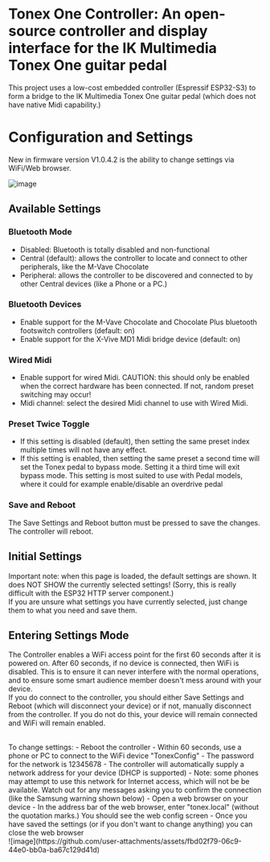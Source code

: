 # Tonex One Controller: An open-source controller and display interface for the IK Multimedia Tonex One guitar pedal
This project uses a low-cost embedded controller (Espressif ESP32-S3) to form a bridge to the IK Multimedia Tonex One guitar pedal (which does not have native Midi capability.)

# Configuration and Settings
New in firmware version V1.0.4.2 is the ability to change settings via WiFi/Web browser.

![image](https://github.com/user-attachments/assets/ca8ef36a-1609-40ff-a95e-8b4c876425e4)

## Available Settings
### Bluetooth Mode
- Disabled: Bluetooth is totally disabled and non-functional
- Central (default): allows the controller to locate and connect to other peripherals, like the M-Vave Chocolate
- Peripheral: allows the controller to be discovered and connected to by other Central devices (like a Phone or a PC.)

### Bluetooth Devices
- Enable support for the M-Vave Chocolate and Chocolate Plus bluetooth footswitch controllers (default: on)
- Enable support for the X-Vive MD1 Midi bridge device (default: on)

### Wired Midi
- Enable support for wired Midi. CAUTION: this should only be enabled when the correct hardware has been connected. If not, random preset switching may occur!
- Midi channel: select the desired Midi channel to use with Wired Midi. 

### Preset Twice Toggle
- If this setting is disabled (default), then setting the same preset index multiple times will not have any effect. <br>
- If this setting is enabled, then setting the same preset a second time will set the Tonex pedal to bypass mode. Setting it a third time will exit bypass mode.
This setting is most suited to use with Pedal models, where it could for example enable/disable an overdrive pedal

### Save and Reboot
The Save Settings and Reboot button must be pressed to save the changes. The controller will reboot.

## Initial Settings
Important note: when this page is loaded, the default settings are shown. It does NOT SHOW the currently selected settings! (Sorry, this is really difficult with the ESP32 HTTP server component.)<br>
If you are unsure what settings you have currently selected, just change them to what you need and save them.

## Entering Settings Mode
The Controller enables a WiFi access point for the first 60 seconds after it is powered on. After 60 seconds, if no device is connected, then WiFi is disabled. This is to ensure it can never interfere with the normal operations, and to ensure some smart audience member doesn't mess around with your device.<br>
If you do connect to the controller, you should either Save Settings and Reboot (which will disconnect your device) or if not, manually disconnect from the controller. If you do not do this, your device will remain connected and WiFi will remain enabled.

<br>
To change settings:
- Reboot the controller
- Within 60 seconds, use a phone or PC to connect to the WiFi device "TonexConfig"
- The password for the network is 12345678
- The controller will automatically supply a network address for your device (DHCP is supported)
- Note: some phones may attempt to use this network for Internet access, which will not be be available. Watch out for any messages asking you to confirm the connection (like the Samsung warning shown below)
- Open a web browser on your device
- In the address bar of the web browser, enter "tonex.local" (without the quotation marks.) You should see the web config screen
- Once you have saved the settings (or if you don't want to change anything) you can close the web browser
<br>
![image](https://github.com/user-attachments/assets/fbd02f79-06c9-44e0-bb0a-ba67c129d41d)

